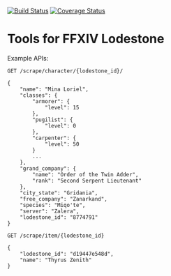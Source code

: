 [![Build Status](https://travis-ci.org/Demotivated/ffxiv_lodestone.svg?branch=master)](https://travis-ci.org/Demotivated/ffxiv_lodestone) [![Coverage Status](https://coveralls.io/repos/Demotivated/ffxiv_lodestone/badge.svg?branch=master&service=github)](https://coveralls.io/github/Demotivated/ffxiv_lodestone?branch=master)

# Tools for FFXIV Lodestone

Example APIs:

`GET /scrape/character/{lodestone_id}/`

```
{
    "name": "Mina Loriel",
    "classes": {
        "armorer": {
            "level": 15
        },
        "pugilist": {
            "level": 0
        },
        "carpenter": {
            "level": 50
        }
        ...
    },
    "grand_company": {
        "name": "Order of the Twin Adder",
        "rank": "Second Serpent Lieutenant"
    },
    "city_state": "Gridania",
    "free_company": "Zanarkand",
    "species": "Miqo'te",
    "server": "Zalera",
    "lodestone_id": "8774791"
}
```

`GET /scrape/item/{lodestone_id}`

```
{
    "lodestone_id": "d19447e548d",
    "name": "Thyrus Zenith"
}
```
